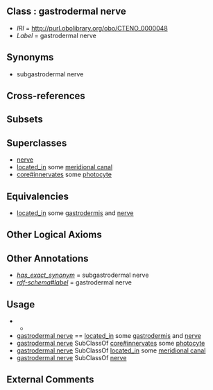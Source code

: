 
## Class : gastrodermal nerve

 * *IRI* = http://purl.obolibrary.org/obo/CTENO_0000048
 * *Label* = gastrodermal nerve

## Synonyms

 * subgastrodermal nerve

## Cross-references


## Subsets


## Superclasses

 * [nerve](../../UBERON/21/UBERON_0001021.md)
 * [located_in](../../RO/25/RO_0001025.md) some [meridional canal](../../CTENO/26/CTENO_0000026.md)
 * [core#innervates](../../es/core#innervates.md) some [photocyte](../../CTENO/19/CTENO_0000019.md)

## Equivalencies

 * [located_in](../../RO/25/RO_0001025.md) some [gastrodermis](../../CTENO/03/CTENO_0000003.md) and [nerve](../../UBERON/21/UBERON_0001021.md)

## Other Logical Axioms


## Other Annotations

 * *[has_exact_synonym](../../ym/oboInOwl#hasExactSynonym.md)* = subgastrodermal nerve
 * *[rdf-schema#label](../../el/rdf-schema#label.md)* = gastrodermal nerve

## Usage

 * -
 * [gastrodermal nerve](../../CTENO/48/CTENO_0000048.md) == [located_in](../../RO/25/RO_0001025.md) some [gastrodermis](../../CTENO/03/CTENO_0000003.md) and [nerve](../../UBERON/21/UBERON_0001021.md)
 * [gastrodermal nerve](../../CTENO/48/CTENO_0000048.md) SubClassOf [core#innervates](../../es/core#innervates.md) some [photocyte](../../CTENO/19/CTENO_0000019.md)
 * [gastrodermal nerve](../../CTENO/48/CTENO_0000048.md) SubClassOf [located_in](../../RO/25/RO_0001025.md) some [meridional canal](../../CTENO/26/CTENO_0000026.md)
 * [gastrodermal nerve](../../CTENO/48/CTENO_0000048.md) SubClassOf [nerve](../../UBERON/21/UBERON_0001021.md)

## External Comments

